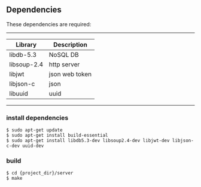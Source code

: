 Dependencies
-------------

These dependencies are required:

----------------------------------------
Library         |  Description
----------------|-----------------------
libdb-5.3       | NoSQL DB
libsoup-2.4     | http server
libjwt          | json web token
libjson-c       | json
libuuid         | uuid
----------------------------------------

### install dependencies

```
$ sudo apt-get update
$ sudo apt-get install build-essential 
$ sudo apt-get install libdb5.3-dev libsoup2.4-dev libjwt-dev libjson-c-dev uuid-dev 
```

### build

```
$ cd {project_dir}/server
$ make
```
